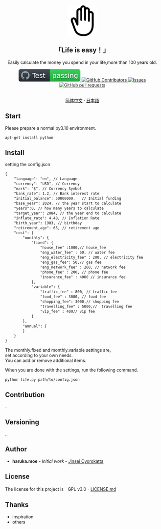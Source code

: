 <p align="center">
 <img width="100px" src="/docs/hand-right-outline.svg" align="center" alt="jinseicyorokatta" />
 <h2 align="center">「Life is easy！」</h2>
 <p align="center">Easily calculate the money you spend in your life,more than 100 years old.</p>
 <p align="center">
    <a href="https://github.com/zorroforever/jinseicyorokatta/actions">
      <img alt="Tests Passing" src="/docs/badge.svg" />
    </a>
    <a href="https://github.com/zorroforever/jinseicyorokatta/graphs/contributors">
      <img alt="GitHub Contributors" src="https://img.shields.io/github/contributors/zorroforever/jinseicyorokatta" />
    </a>
    <a href="https://github.com/zorroforever/jinseicyorokatta/issues">
      <img alt="Issues" src="https://img.shields.io/github/issues/zorroforever/jinseicyorokatta?color=0088ff" />
    </a>
    <a href="https://github.com/zorroforever/jinseicyorokatta/pulls">
      <img alt="GitHub pull requests" src="https://img.shields.io/github/issues-pr/zorroforever/jinseicyorokatta?color=0088ff" />
    </a>
    <br />
    <br />
  </p>
 <p align="center">
    <a href="/docs/readme_zh.md">简体中文</a>
    ·
    <a href="/docs/readme_ja.md">日本語</a>
  </p>
 </p>

## Start


Please prepare a normal py3.10 environment.

```
apt-get install python
```

## Install

setting the config.json

```
{
    "language": "en", // Language 
    "currency": "USD", // Currency 
    "mark": "$", // Currency Symbol
    "bank_rate": 1.2, // Bank interest rate
    "initial_balance": 50000000,   // Initial funding
    "base_year": 2024, // the year start to calculate
    "years":0, // how many years to calculate
    "target_year": 2084, // the year end to calculate
    "inflate_rate": 4.48, // Inflation Rate
    "birth_year": 1983, // birthday
    "retirement_age": 65, // retirement age
    "cost": {
        "monthly": {
            "fixed": {
                "house_fee" :1000,// house_fee   
                "eng_water_fee" : 50, // water fee
                "eng_electricity_fee" : 200, // electricity fee
                "eng_gas_fee": 50,// gas fee
                "eng_network_fee" : 200, // network fee
                "phone_fee" : 200, // phone fee
                "insurance_fee" : 4000 // insurance fee
            },
            "variable": {
                "traffic_fee" : 800, // traffic fee
                "food_fee" : 3000, // food fee
                "shopping_fee": 3000,// shopping fee
                "travelling_fee" : 5000,//  travelling fee
                "vip_fee" : 400// vip fee
            }
        },
        "annual": {
        }
    }
}

```

The monthly.fixed and monthly.variable settings are,  
set according to your own needs.  
You can add or remove additional items.  

When you are done with the settings, run the following command.

```
python life.py path/to/config.json
```


## Contribution

..

## Versioning

..

## Author

* **haruka.moe** - *Initial work* - [Jinsei Cyorokatta](https://github.com/jinseicyorokatta)


## License

The license for this project is　GPL v3.0 -  [LICENSE.md](LICENSE.md) 

## Thanks

* inspiration
* others